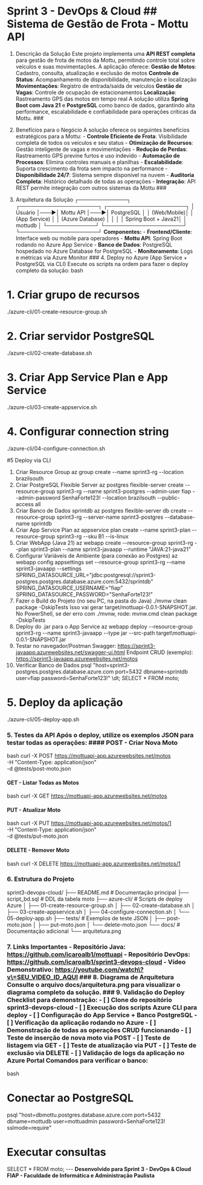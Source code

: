 # Sprint 3 - DevOps & Cloud ## Sistema de Gestão de Frota - Mottu API ### 

1. Descrição da Solução
Este projeto implementa uma **API REST completa** para gestão de frota de motos da Mottu, permitindo controle total sobre veículos e suas movimentações.
A aplicação oferece:
 **Gestão de Motos**: Cadastro, consulta, atualização e exclusão de motos
 **Controle de Status**: Acompanhamento de disponibilidade, manutenção e localização 
 **Movimentações**: Registro de entrada/saída de veículos
 **Gestão de Vagas**: Controle de ocupação de estacionamentos
 **Localização**: Rastreamento GPS das motos em tempo real 
 A solução utiliza **Spring Boot com Java 21** e **PostgreSQL** como banco de dados, garantindo alta performance, escalabilidade e confiabilidade para operações críticas da Mottu. ### 

2. Benefícios para o Negócio A solução oferece os seguintes benefícios estratégicos para a Mottu: - 
**Controle Eficiente de Frota**: Visibilidade completa de todos os veículos e seu status - 
**Otimização de Recursos**: Gestão inteligente de vagas e movimentações -
**Redução de Perdas**: Rastreamento GPS previne furtos e uso indevido - 
**Automação de Processos**: Elimina controles manuais e planilhas -
**Escalabilidade**: Suporta crescimento da frota sem impacto na performance - 
**Disponibilidade 24/7**: Sistema sempre disponível na nuvem - 
**Auditoria Completa**: Histórico detalhado de todas as operações - 
**Integração**: API REST permite integração com outros sistemas da Mottu ### 

3. Arquitetura da Solução
┌─────────────┐    ┌─────────────────────┐    ┌─────────────────────┐
│   Usuário   │───▶│  Mottu API          │───▶│  PostgreSQL         │
│   (Web/Mobile)│    │  (App Service)      │    │  (Azure Database)   │
│             │    │  Spring Boot + Java21│    │  mottudb            │
└─────────────┘    └─────────────────────┘    └─────────────────────┘
**Componentes:** - **Frontend/Cliente**: Interface web ou mobile para operadores - **Mottu API**: Spring Boot rodando no Azure App Service - **Banco de Dados**: PostgreSQL hospedado no Azure Database for PostgreSQL - **Monitoramento**: Logs e métricas via Azure Monitor ### 4. Deploy no Azure (App Service + PostgreSQL via CLI) Execute os scripts na ordem para fazer o deploy completo da solução:
bash
# 1. Criar grupo de recursos
./azure-cli/01-create-resource-group.sh

# 2. Criar servidor PostgreSQL
./azure-cli/02-create-database.sh

# 3. Criar App Service Plan e App Service
./azure-cli/03-create-appservice.sh

# 4. Configurar connection string
./azure-cli/04-configure-connection.sh

#5 Deploy via CLI
1. Criar Resource Group az group create --name sprint3-rg --location brazilsouth
2. Criar PostgreSQL Flexible Server az postgres flexible-server create --resource-group sprint3-rg --name sprint3-postgres --admin-user fiap --admin-password SenhaForte123! --location brazilsouth --public-access all 
3. Criar Banco de Dados sprintdb az postgres flexible-server db create --resource-group sprint3-rg --server-name sprint3-postgres --database-name sprintdb 
4. Criar App Service Plan az appservice plan create --name sprint3-plan --resource-group sprint3-rg --sku B1 --is-linux 
5. Criar WebApp (Java 21) az webapp create --resource-group sprint3-rg --plan sprint3-plan --name sprint3-javaapp --runtime "JAVA:21-java21" 
6. Configurar Variáveis de Ambiente (para conexão ao Postgres) az webapp config appsettings set --resource-group sprint3-rg --name sprint3-javaapp --settings SPRING_DATASOURCE_URL="jdbc:postgresql://sprint3-postgres.postgres.database.azure.com:5432/sprintdb" SPRING_DATASOURCE_USERNAME="fiap" SPRING_DATASOURCE_PASSWORD="SenhaForte123!"
7. Fazer o Build do Projeto (no seu PC, na pasta do Java) ./mvnw clean package -DskipTests Isso vai gerar target/mottuapi-0.0.1-SNAPSHOT.jar. No PowerShell, se der erro com ./mvnw, rode: mvnw.cmd clean package -DskipTests 
8. Deploy do .jar para o App Service az webapp deploy --resource-group sprint3-rg --name sprint3-javaapp --type jar --src-path target\mottuapi-0.0.1-SNAPSHOT.jar 
9. Testar no navegador/Postman Swagger: https://sprint3-javaapp.azurewebsites.net/swagger-ui.html Endpoint CRUD (exemplo): https://sprint3-javaapp.azurewebsites.net/motos 
10. Verificar Banco de Dados 
psql "host=sprint3-postgres.postgres.database.azure.com port=5432 dbname=sprintdb user=fiap password=SenhaForte123!"
\dt;
SELECT * FROM moto;

# 5. Deploy da aplicação
./azure-cli/05-deploy-app.sh
### 5. Testes da API Após o deploy, utilize os exemplos JSON para testar todas as operações: #### **POST - Criar Nova Moto**
bash
curl -X POST https://mottuapi-app.azurewebsites.net/motos \
  -H "Content-Type: application/json" \
  -d @tests/post-moto.json
#### **GET - Listar Todas as Motos**
bash
curl -X GET https://mottuapi-app.azurewebsites.net/motos
#### **PUT - Atualizar Moto**
bash
curl -X PUT https://mottuapi-app.azurewebsites.net/motos/1 \
  -H "Content-Type: application/json" \
  -d @tests/put-moto.json
#### **DELETE - Remover Moto**
bash
curl -X DELETE https://mottuapi-app.azurewebsites.net/motos/1
### 6. Estrutura do Projeto
sprint3-devops-cloud/
├── README.md                    # Documentação principal
├── script_bd.sql               # DDL da tabela moto
├── azure-cli/                  # Scripts de deploy Azure
│   ├── 01-create-resource-group.sh
│   ├── 02-create-database.sh
│   ├── 03-create-appservice.sh
│   ├── 04-configure-connection.sh
│   └── 05-deploy-app.sh
├── tests/                      # Exemplos de teste JSON
│   ├── post-moto.json
│   ├── put-moto.json
│   └── delete-moto.json
└── docs/                       # Documentação adicional
    └── arquitetura.png
### 7. Links Importantes - **Repositório Java**: https://github.com/icaroalb1/mottuapi - **Repositório DevOps**: https://github.com/icaroalb1/sprint3-devops-cloud - **Vídeo Demonstrativo**: https://youtube.com/watch\?v\=SEU_VIDEO_ID_AQUI ### 8. Diagrama de Arquitetura Consulte o arquivo docs/arquitetura.png para visualizar o diagrama completo da solução. ### 9. Validação do Deploy **Checklist para demonstração:** - [ ] Clone do repositório sprint3-devops-cloud - [ ] Execução dos scripts Azure CLI para deploy - [ ] Configuração do App Service + Banco PostgreSQL - [ ] Verificação da aplicação rodando no Azure - [ ] Demonstração de todas as operações CRUD funcionando - [ ] Teste de inserção de nova moto via POST - [ ] Teste de listagem via GET - [ ] Teste de atualização via PUT - [ ] Teste de exclusão via DELETE - [ ] Validação de logs da aplicação no Azure Portal **Comandos para verificar o banco:**
bash
# Conectar ao PostgreSQL
psql "host=dbmottu.postgres.database.azure.com port=5432 dbname=mottudb user=mottuadmin password=SenhaForte123! sslmode=require"

# Executar consultas
SELECT * FROM moto;
--- **Desenvolvido para Sprint 3 - DevOps & Cloud** **FIAP - Faculdade de Informática e Administração Paulista**
